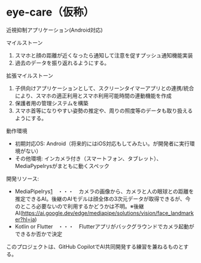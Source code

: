 # eye-care（仮称）
近視抑制アプリケーション(Android対応)

マイルストーン
1. スマホと顔の距離が近くなったら通知して注意を促すプッシュ通知機能実装
2. 過去のデータを振り返れるようにする。

拡張マイルストーン
1. 子供向けアプリケーションとして、スクリーンタイマーアプリとの連携/統合により、スマホの適正利用とスマホ利用可能時間の連動機能を作成
2. 保護者用の管理システムを構築
3. スマホ首等になりやすい姿勢の推定や、周りの照度等のデータも取り扱えるようにする。

動作環境
 - 初期対応OS: Android（将来的にはiOS対応もしてみたい。が開発者に実行環境がない）
 - その他環境: インカメラ付き（スマートフォン、タブレット）、MediaPypeIrysがまともに動くスペック

開発リソース: 
 - MediaPipeIrys[1]　・・・　カメラの画像から、カメラと人の眼球との距離を推定できるAI。後継のAIモデルは顔全体の3次元データが取得できるが、今のところ必要ないので利用するかどうかは不明。※後継AI(https://ai.google.dev/edge/mediapipe/solutions/vision/face_landmarker?hl=ja)
 - Kotlin or Flutter　・・・　Flutterアプリがバックグラウンドでカメラ起動ができるか否かで決定

[1]: https://github.com/google-ai-edge/mediapipe/blob/master/docs/solutions/iris.md


このプロジェクトは、GitHub CopilotでAI共同開発する練習を兼ねるものとする。
